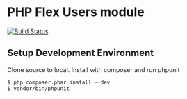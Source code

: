 # PHP Flex Users module

[![Build Status](https://travis-ci.org/flexible-soft/php-flex-users.svg?branch=master)](https://travis-ci.org/flexible-soft/php-flex-users)

## Setup Development Environment
Clone source to local. Install with composer and run phpunit
```
$ php composer.phar install --dev
$ vendor/bin/phpunit
```